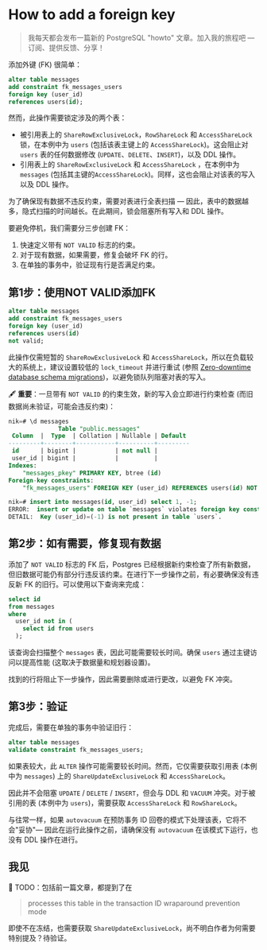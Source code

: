 # How to add a foreign key

>我每天都会发布一篇新的 PostgreSQL "howto" 文章。加入我的旅程吧 — 订阅、提供反馈、分享！

添加外键 (FK) 很简单：

```sql
alter table messages
add constraint fk_messages_users
foreign key (user_id)
references users(id);
```

然而，此操作需要锁定涉及的两个表：

- 被引用表上的 `ShareRowExclusiveLock`，`RowShareLock` 和 `AccessShareLock` 锁，在本例中为 `users` (包括该表主键上的 `AccessShareLock`)。这会阻止对 `users` 表的任何数据修改 (`UPDATE`、`DELETE`、`INSERT`)，以及 DDL 操作。
- 引用表上的 `ShareRowExclusiveLock` 和 `AccessShareLock` ，在本例中为 `messages` (包括其主键的`AccessShareLock`)。同样，这也会阻止对该表的写入以及 DDL 操作。

为了确保现有数据不违反约束，需要对表进行全表扫描 — 因此，表中的数据越多，隐式扫描的时间越长。在此期间，锁会阻塞所有写入和 DDL 操作。

要避免停机，我们需要分三步创建 FK：

1. 快速定义带有 `NOT VALID` 标志的约束。
2. 对于现有数据，如果需要，修复会破坏 FK 的行。
3. 在单独的事务中，验证现有行是否满足约束。

## 第1步：使用NOT VALID添加FK

```sql
alter table messages
add constraint fk_messages_users
foreign key (user_id)
references users(id)
not valid;
```

此操作仅需短暂的 `ShareRowExclusiveLock` 和 `AccessShareLock`，所以在负载较大的系统上，建议设置较低的 `lock_timeout` 并进行重试 (参照 [Zero-downtime database schema migrations](https://postgres.ai/blog/20210923-zero-downtime-postgres-schema-migrations-lock-timeout-and-retries))，以避免锁队列阻塞对表的写入。

🖋️ **重要**：一旦带有 `NOT VALID` 的约束生效，新的写入会立即进行约束检查 (而旧数据尚未验证，可能会违反约束)：

```sql
nik=# \d messages
              Table "public.messages"
 Column  |  Type  | Collation | Nullable | Default
---------+--------+-----------+----------+---------
 id      | bigint |           | not null |
 user_id | bigint |           |          |
Indexes:
    "messages_pkey" PRIMARY KEY, btree (id)
Foreign-key constraints:
    "fk_messages_users" FOREIGN KEY (user_id) REFERENCES users(id) NOT VALID

nik=# insert into messages(id, user_id) select 1, -1;
ERROR:  insert or update on table `messages` violates foreign key constraint "fk_messages_users"
DETAIL:  Key (user_id)=(-1) is not present in table `users`.
```

## 第2步：如有需要，修复现有数据

添加了 `NOT VALID` 标志的 FK 后，Postgres 已经根据新约束检查了所有新数据，但旧数据可能仍有部分行违反该约束。在进行下一步操作之前，有必要确保没有违反新 FK 的旧行。可以使用以下查询来完成：

```sql
select id
from messages
where
  user_id not in (
    select id from users
  );
```

该查询会扫描整个 `messages` 表，因此可能需要较长时间。确保 `users` 通过主键访问以提高性能 (这取决于数据量和规划器设置)。

找到的行将阻止下一步操作，因此需要删除或进行更改，以避免 FK 冲突。

## 第3步：验证

完成后，需要在单独的事务中验证旧行：

```sql
alter table messages
validate constraint fk_messages_users;
```

如果表较大，此 `ALTER` 操作可能需要较长时间。然而，它仅需要获取引用表 (本例中为 `messages`) 上的 `ShareUpdateExclusiveLock` 和 `AccessShareLock`。

因此并不会阻塞 `UPDATE` / `DELETE` / `INSERT`，但会与 DDL 和 `VACUUM` 冲突。对于被引用的表 (本例中为 `users`)，需要获取 `AccessShareLock` 和 `RowShareLock`。

与往常一样，如果 `autovacuum` 在预防事务 ID 回卷的模式下处理该表，它将不会"妥协"— 因此在运行此操作之前，请确保没有 `autovacuum` 在该模式下运行，也没有 DDL 操作在进行。

## 我见

📒 TODO：包括前一篇文章，都提到了在 

>processes this table in the transaction ID wraparound prevention mode

即使不在冻结，也需要获取 `ShareUpdateExclusiveLock`，尚不明白作者为何需要特别提及？待验证。